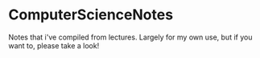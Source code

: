 # ComputerScienceNotes
Notes that i've compiled from lectures. Largely for my own use, but if you want to, please take a look!
